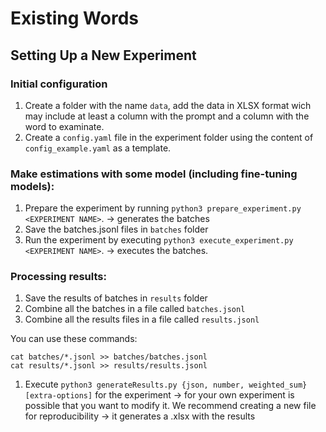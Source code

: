 # Existing Words

## Setting Up a New Experiment

### Initial configuration

1. Create a folder with the name `data`, add the data in XLSX format wich may include at least a column with the prompt and a column with the word to examinate.
2. Create a `config.yaml` file in the experiment folder using the content of `config_example.yaml` as a template.

### Make estimations with some model (including fine-tuning models):

1. Prepare the experiment by running `python3 prepare_experiment.py <EXPERIMENT NAME>`. -> generates the batches
2. Save the batches.jsonl files in `batches` folder
3. Run the experiment by executing `python3 execute_experiment.py <EXPERIMENT NAME>`. ->  executes the batches.

### Processing results:

1. Save the results of batches in `results` folder
2. Combine all the batches in a file called `batches.jsonl`
3. Combine all the results files in a file called `results.jsonl`

You can use these commands:

```
cat batches/*.jsonl >> batches/batches.jsonl
cat results/*.jsonl >> results/results.jsonl
```

1. Execute `python3 generateResults.py {json, number, weighted_sum} [extra-options]` for the experiment -> for your own experiment is possible that you want to modify it. We recommend creating a new file for reproducibility -> it generates a .xlsx with the results
